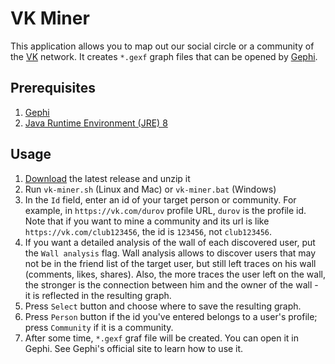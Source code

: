 # VK Miner
This application allows you to map out our social circle or a community of the [VK](https://vk.com) network. It creates `*.gexf` graph files that can be opened by [Gephi](https://gephi.org/).

## Prerequisites
1. [Gephi](https://gephi.org/)
2. [Java Runtime Environment (JRE) 8](http://www.oracle.com/technetwork/java/javase/downloads/index.html)

## Usage
1. [Download](https://github.com/anatoliykmetyuk/vk-miner/releases/download/v1.0.1/vk-miner-1.0.1.zip) the latest release and unzip it
2. Run `vk-miner.sh` (Linux and Mac) or `vk-miner.bat` (Windows)
3. In the `Id` field, enter an id of your target person or community. For example, in `https://vk.com/durov` profile URL, `durov` is the profile id. Note that if you want to mine a community and its url is like `https://vk.com/club123456`, the id is `123456`, not `club123456`.
4. If you want a detailed analysis of the wall of each discovered user, put the `Wall analysis` flag. Wall analysis allows to discover users that may not be in the friend list of the target user, but still left traces on his wall (comments, likes, shares). Also, the more traces the user left on the wall, the stronger is the connection between him and the owner of the wall - it is reflected in the resulting graph.
5. Press `Select` button and choose where to save the resulting graph.
6. Press `Person` button if the id you've entered belongs to a user's profile; press `Community` if it is a community.
7. After some time, `*.gexf` graf file will be created. You can open it in Gephi. See Gephi's official site to learn how to use it.